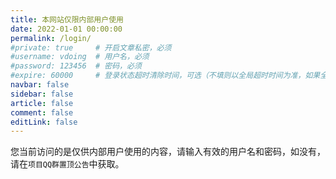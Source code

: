 ```yaml
---
title: 本网站仅限内部用户使用
date: 2022-01-01 00:00:00
permalink: /login/
#private: true     # 开启文章私密，必须
#username: vdoing  # 用户名，必须
#password: 123456  # 密码，必须
#expire: 60000     # 登录状态超时清除时间，可选（不填则以全局超时时间为准，如果全局没有设置，则默认是一天）
navbar: false
sidebar: false
article: false
comment: false
editLink: false
---
```


您当前访问的是仅供内部用户使用的内容，请输入有效的用户名和密码，如没有，请在`项目QQ群置顶公告`中获取。

<ClientOnly>
  <Login/>
</ClientOnly>

<!--如果你是 <mark>全局私密文章测试 </mark> 或者 <mark>单个私密文章测试</mark> 进来的，那么登录信息为：

- 全局私密文章测试：用户名为 `vdoing`，密码为 `123456`
- 单个私密文章测试：用户名为 `vdoing`，密码为 `123`

内置五个异步弹窗提示：不输入用户名和密码、只输入两者中的一个、用户名或密码错误、用户名和密码正确。-->